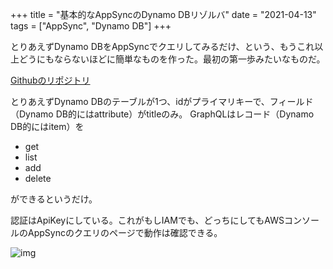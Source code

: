 +++
title = "基本的なAppSyncのDynamo DBリゾルバ"
date = "2021-04-13"
tags = ["AppSync", "Dynamo DB"]
+++

とりあえずDynamo DBをAppSyncでクエリしてみるだけ、という、もうこれ以上どうにもならないほどに簡単なものを作った。最初の第一歩みたいなものだ。

[Githubのリポジトリ](https://github.com/suzukiken/cdkappsync-dynamo)

とりあえずDynamo DBのテーブルが1つ、idがプライマリキーで、フィールド（Dynamo DB的にはattribute）がtitleのみ。
GraphQLはレコード（Dynamo DB的にはitem）を

* get
* list
* add
* delete

ができるというだけ。

認証はApiKeyにしている。これがもしIAMでも、どっちにしてもAWSコンソールのAppSyncのクエリのページで動作は確認できる。

![img](/img/2021/04/appsync-dynamo-query.png)
